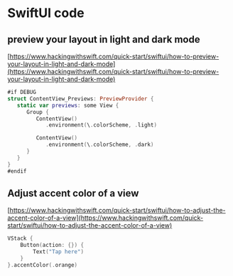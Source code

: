 # SwiftUI code



## preview your layout in light and dark mode

[https://www.hackingwithswift.com/quick-start/swiftui/how-to-preview-your-layout-in-light-and-dark-mode](https://www.hackingwithswift.com/quick-start/swiftui/how-to-preview-your-layout-in-light-and-dark-mode)

```swift
#if DEBUG
struct ContentView_Previews: PreviewProvider {
   static var previews: some View {
      Group {
         ContentView()
            .environment(\.colorScheme, .light)

         ContentView()
            .environment(\.colorScheme, .dark)
      }
   }
}
#endif
```


## Adjust accent color of a view

[https://www.hackingwithswift.com/quick-start/swiftui/how-to-adjust-the-accent-color-of-a-view](https://www.hackingwithswift.com/quick-start/swiftui/how-to-adjust-the-accent-color-of-a-view)

```swift
VStack {
    Button(action: {}) {
        Text("Tap here")
    }
}.accentColor(.orange)
```
